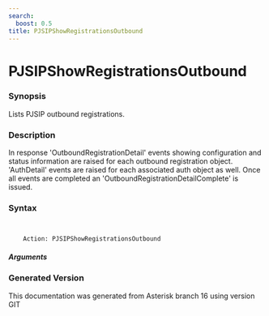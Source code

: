 ```yaml
---
search:
  boost: 0.5
title: PJSIPShowRegistrationsOutbound
---
```


# PJSIPShowRegistrationsOutbound

### Synopsis

Lists PJSIP outbound registrations.

### Description

In response 'OutboundRegistrationDetail' events showing configuration and status information are raised for each outbound registration object. 'AuthDetail' events are raised for each associated auth object as well. Once all events are completed an 'OutboundRegistrationDetailComplete' is issued.<br>


### Syntax


```


    Action: PJSIPShowRegistrationsOutbound

```
##### Arguments


### Generated Version

This documentation was generated from Asterisk branch 16 using version GIT 